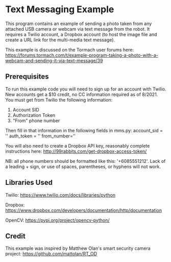 # Text Messaging Example
This program contains an example of sending a photo taken from any attached USB camera or webcam via text message from the robot.  It requires a Twilio account, a Dropbox account (to host the image file and create a URL link for the multi-media text message).


This example is discussed on the Tormach user forums here: https://forums.tormach.com/t/example-program-taking-a-photo-with-a-webcam-and-sending-it-via-text-message/39

## Prerequisites
To run this example code you will need to sign up for an account with Twilio.  New accounts get a $10 credit, no CC information required as of 8/2021.  You must get from Twilio the following information:
1. Account SID
2. Authorization Token
3. "From" phone number

Then fill in that information in the following fields in mms.py:
account_sid = ''
auth_token = ''
from_number=''

You will also need to create a Dropbox API key, reasonably complete instructions here: http://99rabbits.com/get-dropbox-access-token/


NB: all phone numbers should be formatted like this:
'+6085551212'.  Lack of a leading + sign, or use of spaces, parentheses, or hyphens will not work.

## Libraries Used
Twilio: https://www.twilio.com/docs/libraries/python

Dropbox: https://www.dropbox.com/developers/documentation/http/documentation

OpenCV: https://pypi.org/project/opencv-python/
## Credit
This example was inspired by Matthew Olan's smart security camera project: https://github.com/mattolan/RT_OD 
